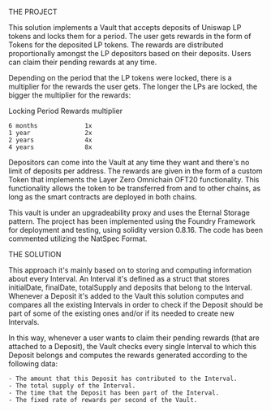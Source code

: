 THE PROJECT

This solution implements a Vault that accepts deposits of Uniswap LP tokens and locks them for a period. The user gets rewards in the form of Tokens for the deposited LP tokens. The rewards are distributed proportionally amongst the LP depositors based on their deposits. Users can claim their pending rewards at any time. 

Depending on the period that the LP tokens were locked, there is a multiplier for the rewards the user gets. The longer the LPs are locked, the bigger the multiplier for the rewards:

  Locking Period   Rewards multiplier 

    6 months             1x 
    1 year               2x 
    2 years              4x 
    4 years              8x 

Depositors can come into the Vault at any time they want and there's no limit of deposits per address. 
The rewards are given in the form of a custom Token that implements the Layer Zero Omnichain OFT20 functionality. This functionality allows the token to be transferred from and to other chains, as long as the smart contracts are deployed in both chains.

This vault is under an upgradeability proxy and uses the Eternal Storage pattern.
The project has been implemented using the Foundry Framework for deployment and testing, using solidity version 0.8.16. The code has been commented utilizing the NatSpec Format.

THE SOLUTION

This approach it's mainly based on to storing and computing information about every Interval.
An Interval it's defined as a struct that stores initialDate, finalDate, totalSupply and deposits that belong to the Interval. Whenever a Deposit it's added to the Vault this solution computes and compares all the existing Intervals in order to check if the Deposit should be part of some of the existing ones and/or if its needed to create new Intervals.

In this way, whenever a user wants to claim their pending rewards (that are attached to a Deposit), the Vault checks every single Interval to which this Deposit belongs and computes the rewards generated according to the following data:

    - The amount that this Deposit has contributed to the Interval.
    - The total supply of the Interval.
    - The time that the Deposit has been part of the Interval.
    - The fixed rate of rewards per second of the Vault.

